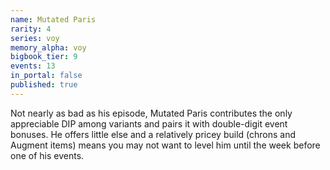 ```yaml
---
name: Mutated Paris
rarity: 4
series: voy
memory_alpha: voy
bigbook_tier: 9
events: 13
in_portal: false
published: true
---
```


Not nearly as bad as his episode, Mutated Paris contributes the only appreciable DIP among variants and pairs it with double-digit event bonuses. He offers little else and a relatively pricey build (chrons and Augment items) means you may not want to level him until the week before one of his events.
